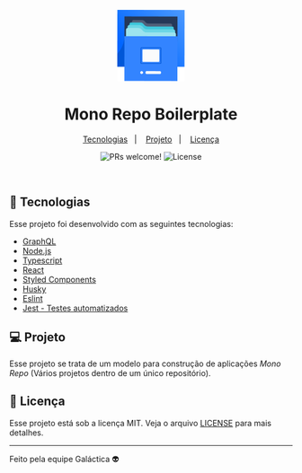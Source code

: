 <p align="center">
  <img alt="Mono Repo" width="120" title="Mono Repo" src=".github/icon.png" />
</p>

<h1 align="center">Mono Repo Boilerplate</h1>

<p align="center">
  <a href="#-tecnologias">Tecnologias</a>&nbsp;&nbsp;&nbsp;|&nbsp;&nbsp;&nbsp;
  <a href="#-projeto">Projeto</a>&nbsp;&nbsp;&nbsp;|&nbsp;&nbsp;&nbsp;
  <a href="#-licença">Licença</a>
</p>

<p align="center">
 <img src="https://img.shields.io/static/v1?label=PRs&message=welcome&color=8257E5&labelColor=000000" alt="PRs welcome!" />

  <img alt="License" src="https://img.shields.io/static/v1?label=license&message=MIT&color=8257E5&labelColor=000000">
</p>

<br>

## 🚀 Tecnologias

Esse projeto foi desenvolvido com as seguintes tecnologias:

- [GraphQL](https://graphql.org/)
- [Node.js](https://nodejs.org/en/)
- [Typescript](https://www.typescriptlang.org/)
- [React](https://pt-br.reactjs.org/)
- [Styled Components](https://styled-components.com/)
- [Husky](https://github.com/typicode/husky)
- [Eslint](https://eslint.org/)
- [Jest - Testes automatizados](https://jestjs.io/pt-BR/)

## 💻 Projeto

Esse projeto se trata de um modelo para construção de aplicações _Mono Repo_ (Vários projetos dentro de um único repositório).

## 📝 Licença

Esse projeto está sob a licença MIT. Veja o arquivo [LICENSE](LICENSE.md) para mais detalhes.

---

Feito pela equipe Galáctica 👽

